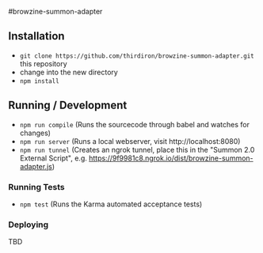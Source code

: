 #browzine-summon-adapter

## Installation

* `git clone https://github.com/thirdiron/browzine-summon-adapter.git` this repository
* change into the new directory
* `npm install`

## Running / Development

* `npm run compile` (Runs the sourcecode through babel and watches for changes)
* `npm run server` (Runs a local webserver, visit http://localhost:8080)
* `npm run tunnel` (Creates an ngrok tunnel, place this in the "Summon 2.0 External Script", e.g. https://9f9981c8.ngrok.io/dist/browzine-summon-adapter.js)

### Running Tests

* `npm test` (Runs the Karma automated acceptance tests)

### Deploying

TBD
